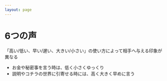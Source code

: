 ```yaml
---
layout: page
---
```


# 6つの声

「高い/低い、早い/遅い、大きい/小さい」の使い方によって相手へ与える印象が異なる

* お金や秘密事を言う時は、低く小さくゆっくり
* 説明やコチラの世界に引寄せる時には、高く大きく早めに言う
